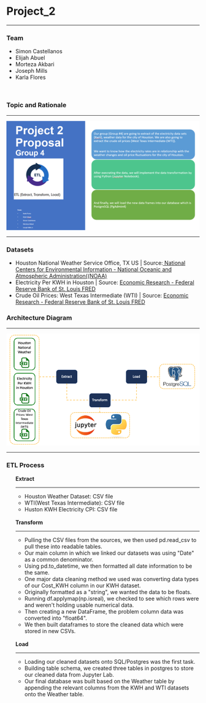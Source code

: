 <h1> Project_2 </h1>
<hr>
<h3>Team</h3>
<ul>
  <li>Simon Castellanos</li>
  <li>Elijah Abuel</li>
  <li>Morteza Akbari</li>
  <li>Joseph Mills</li>
  <li>Karla Flores</li>
</ul>
<br>
<h3>Topic and Rationale</h3>
<hr>
<p align = 'center'>
<img src = https://github.com/simoncastellanos9/Project_2/blob/main/Project%202%20Proposal%20(Group%204).png></p>
<hr>
<h3>Datasets</h3>
<ul>
  <li>Houston National Weather Service Office, TX US | Source:<a href="https://www.ncdc.noaa.gov/cdo-web/datasets/GHCND/stations/GHCND:USC00414333/detail"> National Centers for Environmental Information - National Oceanic and Atmospheric Administration((NOAA)</a>
  </li>
  <li>Electricity Per KWH in Houston | Source: <a href="https://fred.stlouisfed.org/series/APUS37B72610">Economic Research - Federal Reserve Bank of St. Louis FRED</a></li>
  <li>Crude Oil Prices: West Texas Intermediate (WTI) | Source: <a href="https://fred.stlouisfed.org/series/DCOILWTICO">Economic Research - Federal Reserve Bank of St. Louis FRED</a></li>
</ul>
<h3>Architecture Diagram</h3>
<hr>
<p align = 'center'>
<img src= https://github.com/simoncastellanos9/Project_2/blob/main/Resources/Schema.png></p>
<hr>
<h3>ETL Process</h3>
<ul>
<strong>Extract</strong>
<hr>
	<ul>
		<li>Houston Weather Dataset: CSV file</li>
		<li>WTI(West Texas Intermediate): CSV file</li>
		<li>Huston KWH Electricity CPI: CSV file</li>
	</ul>
<br>
<strong>Transform</strong>
<hr>
	<ul>
		<li>Pulling the CSV files from the sources, we then used pd.read_csv to pull these into readable tables.</li>
		<li>Our main column in which we linked our datasets was using "Date" as a common denominator.</li>
		<li>Using pd.to_datetime, we then formatted all date information to be the same.</li>
		<li>One major data cleaning method we used was converting data types of our Cost_KWH column in our KWH dataset.</li>
		<li>Originally formatted as a "string", we wanted the data to be floats.</li>
		<li>Running df.applymap(np.isreal), we checked to see which rows were and weren't holding usable numerical data.</li>
		<li>Then creating a new DataFrame, the problem column data was converted into "float64".</li>
		<li>We then built dataframes to store the cleaned data which were stored in new CSVs.</li>
	</ul>
<br>
<strong>Load</strong>
<hr>
  	<ul>
		<li>Loading our cleaned datasets onto SQL/Postgres was the first task.</li>
		<li>Building table schema, we created three tables in postgres to store our cleaned data from Jupyter Lab.</li>
		<li>Our final database was built based on the Weather table by appending the relevant columns from the KWH and WTI datasets onto the Weather table.</li>
	</ul>
</ul>
